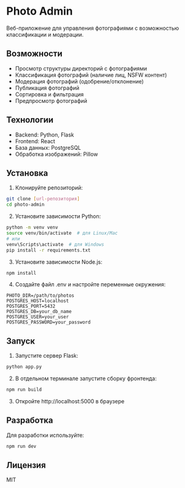 # Photo Admin

Веб-приложение для управления фотографиями с возможностью классификации и модерации.

## Возможности

- Просмотр структуры директорий с фотографиями
- Классификация фотографий (наличие лиц, NSFW контент)
- Модерация фотографий (одобрение/отклонение)
- Публикация фотографий
- Сортировка и фильтрация
- Предпросмотр фотографий

## Технологии

- Backend: Python, Flask
- Frontend: React
- База данных: PostgreSQL
- Обработка изображений: Pillow

## Установка

1. Клонируйте репозиторий:
```bash
git clone [url-репозитория]
cd photo-admin
```

2. Установите зависимости Python:
```bash
python -m venv venv
source venv/bin/activate  # для Linux/Mac
# или
venv\Scripts\activate  # для Windows
pip install -r requirements.txt
```

3. Установите зависимости Node.js:
```bash
npm install
```

4. Создайте файл .env и настройте переменные окружения:
```env
PHOTO_DIR=/path/to/photos
POSTGRES_HOST=localhost
POSTGRES_PORT=5432
POSTGRES_DB=your_db_name
POSTGRES_USER=your_user
POSTGRES_PASSWORD=your_password
```

## Запуск

1. Запустите сервер Flask:
```bash
python app.py
```

2. В отдельном терминале запустите сборку фронтенда:
```bash
npm run build
```

3. Откройте http://localhost:5000 в браузере

## Разработка

Для разработки используйте:
```bash
npm run dev
```

## Лицензия

MIT 